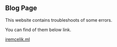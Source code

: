 ## Blog Page

This website contains troubleshoots of some errors.

You can find of them below link.

[iremcelik.ml](http://www.iremcelik.ml)

